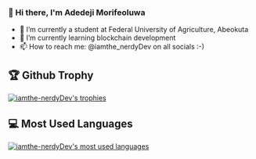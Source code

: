 ### 👋 Hi there, I'm Adedeji Morifeoluwa

- 🔭 I’m currently a student at Federal University of Agriculture, Abeokuta
- 🌱 I’m currently learning blockchain development
- 📫 How to reach me: @iamthe_nerdyDev on all socials :-)

## 🏆 Github Trophy

[![iamthe-nerdyDev's trophies](https://github-profile-trophy.vercel.app?username=iamthe-nerdyDev&column=4)](https://github.com/ryo-ma/github-profile-trophy)

## 💻 Most Used Languages

[![iamthe-nerdyDev's most used languages](https://github-readme-stats.vercel.app/api/top-langs?username=iamthe-nerdyDev&layout=compact)](https://github.com/ryo-ma/github-profile-trophy)

